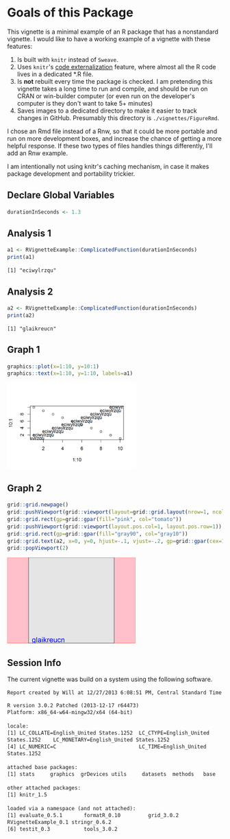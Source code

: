 <!--
%\VignetteEngine{knitr::knitr}
%\VignetteIndexEntry{Code Behind Vignette}
-->

# Goals of this Package
This vignette is a minimal example of an R package that has a nonstandard vignette.  I would like to have a working example of a vignette with these features: 
 1. Is built with `knitr` instead of `Sweave`.  
 1. Uses `knitr`'s [code externalization](http://yihui.name/knitr/demo/externalization/) feature, where almost all the R code lives in a dedicated *.R file.
 1. Is **not** rebuilt every time the package is checked.  I am pretending this vignette takes a long time to run and compile, and should be run on CRAN or win-builder computer (or even run on the developer's computer is they don't want to take 5+ minutes)
 1. Saves images to a dedicated directory to make it easier to track changes in GitHub.  Presumably this directory is `./vignettes/FigureRmd`.

I chose an Rmd file instead of a Rnw, so that it could be more portable and run on more development boxes, and increase the chance of getting a more helpful response.  If these two types of files handles things differently, I'll add an Rnw example.

I am intentionally not using knitr's caching mechanism, in case it makes package development and portability trickier.







## Declare Global Variables

```r
durationInSeconds <- 1.3
```


## Analysis 1

```r
a1 <- RVignetteExample::ComplicatedFunction(durationInSeconds)
print(a1)
```

```
[1] "eciwylrzqu"
```


## Analysis 2

```r
a2 <- RVignetteExample::ComplicatedFunction(durationInSeconds)
print(a2)
```

```
[1] "glaikreucn"
```


## Graph 1

```r
graphics::plot(x=1:10, y=10:1)
graphics::text(x=1:10, y=1:10, labels=a1)
```

<img src="FigureRmd/Graph1.png" title="plot of chunk Graph1" alt="plot of chunk Graph1" width="300px" />


## Graph 2

```r
grid::grid.newpage()
grid::pushViewport(grid::viewport(layout=grid::grid.layout(nrow=1, ncol=1, respect=T)))
grid::grid.rect(gp=grid::gpar(fill="pink", col="tomato")) 
grid::pushViewport(grid::viewport(layout.pos.col=1, layout.pos.row=1)) 
grid::grid.rect(gp=grid::gpar(fill="gray90", col="gray10")) 
grid::grid.text(a2, x=0, y=0, hjust=-.1, vjust=-.2, gp=grid::gpar(cex=1.5, col="blue", lineheight=.8, fill="tan1"), default.units="npc")
grid::popViewport(2)
```

<img src="FigureRmd/Graph2.png" title="plot of chunk Graph2" alt="plot of chunk Graph2" width="300px" />


## Session Info
The current vignette was build on a system using the following software.


```
Report created by Will at 12/27/2013 6:08:51 PM, Central Standard Time
```

```
R version 3.0.2 Patched (2013-12-17 r64473)
Platform: x86_64-w64-mingw32/x64 (64-bit)

locale:
[1] LC_COLLATE=English_United States.1252  LC_CTYPE=English_United States.1252    LC_MONETARY=English_United States.1252
[4] LC_NUMERIC=C                           LC_TIME=English_United States.1252    

attached base packages:
[1] stats     graphics  grDevices utils     datasets  methods   base     

other attached packages:
[1] knitr_1.5

loaded via a namespace (and not attached):
[1] evaluate_0.5.1       formatR_0.10         grid_3.0.2           RVignetteExample_0.1 stringr_0.6.2       
[6] testit_0.3           tools_3.0.2         
```


